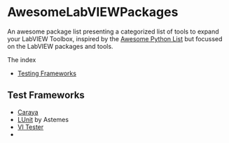 # AwesomeLabVIEWPackages
An awesome package list presenting a categorized list of tools to expand your LabVIEW Toolbox, inspired by the [Awesome Python List](https://github.com/vinta/awesome-python) but focussed on the LabVIEW packages and tools.

The index
* [Testing Frameworks](#test-frameworks)

## Test Frameworks
* [Caraya](#)
* [LUnit](#) by Astemes
* [VI Tester](#)
* 
